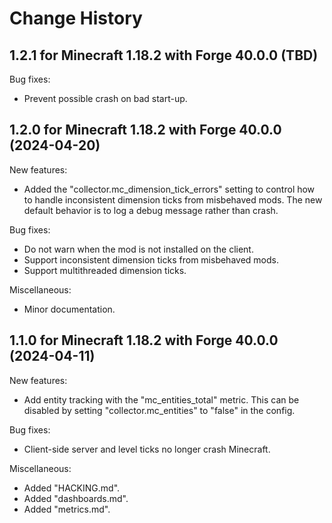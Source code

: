 Change History
==============


1.2.1 for Minecraft 1.18.2 with Forge 40.0.0 (TBD)
---------------------------------------------------------

Bug fixes:

- Prevent possible crash on bad start-up.


1.2.0 for Minecraft 1.18.2 with Forge 40.0.0 (2024-04-20)
---------------------------------------------------------

New features:

- Added the "collector.mc_dimension_tick_errors" setting to control how to handle inconsistent dimension ticks from misbehaved mods. The new default behavior is to log a debug message rather than crash.

Bug fixes:

- Do not warn when the mod is not installed on the client.
- Support inconsistent dimension ticks from misbehaved mods.
- Support multithreaded dimension ticks.

Miscellaneous:

- Minor documentation.


1.1.0 for Minecraft 1.18.2 with Forge 40.0.0 (2024-04-11)
---------------------------------------------------------

New features:

- Add entity tracking with the "mc_entities_total" metric. This can be disabled by setting "collector.mc_entities" to "false" in the config.

Bug fixes:

- Client-side server and level ticks no longer crash Minecraft.

Miscellaneous:

- Added "HACKING.md".
- Added "dashboards.md".
- Added "metrics.md".
